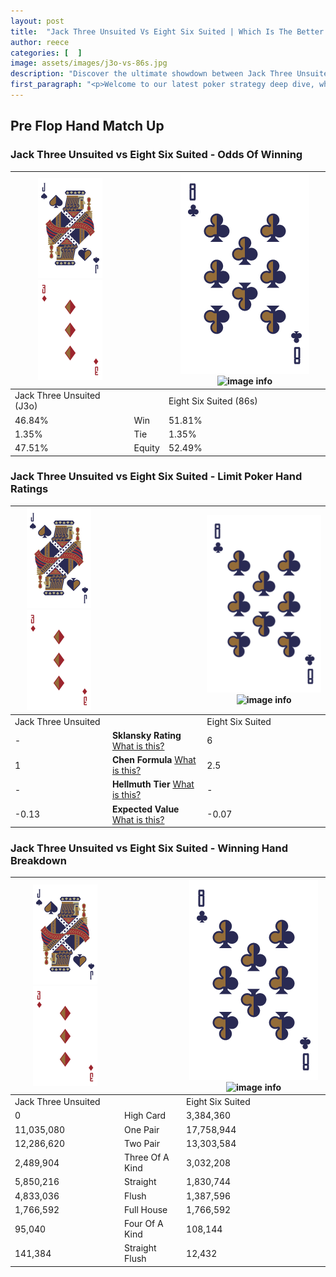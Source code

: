 ```yaml
---
layout: post
title:  "Jack Three Unsuited Vs Eight Six Suited | Which Is The Better Hand In Poker? A Complete Guide"
author: reece
categories: [  ]
image: assets/images/j3o-vs-86s.jpg
description: "Discover the ultimate showdown between Jack Three Unsuited and Eight Six Suited in poker! Uncover the odds, strategies, and scenarios where one hand triumphs over the other. Get ready to up your poker game with this thrilling analysis."
first_paragraph: "<p>Welcome to our latest poker strategy deep dive, where we're pitting two distinct hands against each other in a high-stakes showdown: Jack Three Unsuited vs Eight Six Suited.</p><p>In the dynamic world of poker, every decision counts, and knowing which hand holds the upper hand is key to your success at the table.</p><p>In this article, we'll dissect these two hands, explore the scenarios where one dominates the other, and equip you with the knowledge to make strategic choices that can tip the odds in your favor.</p><p>Get ready to unravel the intriguing dynamics of these poker hands and elevate your game to new heights.</p>"
---
```




[comment]: # (sp0)

## Pre Flop Hand Match Up

<div class="table hand-ratings" markdown="1"> 



### Jack Three Unsuited vs Eight Six Suited - Odds Of Winning


    
| ![image info](assets/images/hand1/J.png) ![image info](assets/images/hand1/3o.png) |  | ![image info](assets/images/hand2/8.png) ![image info](assets/images/hand2/6s.png) |
| -------- | -------- | -------- |
| Jack Three Unsuited (J3o) |  | Eight Six Suited (86s) |
| 46.84% | Win | 51.81% |
| 1.35% | Tie | 1.35% |
| 47.51% | Equity | 52.49% |




[comment]: # (sp1)



### Jack Three Unsuited vs Eight Six Suited - Limit Poker Hand Ratings


    
| ![image info](assets/images/hand1/J.png) ![image info](assets/images/hand1/3o.png) |  | ![image info](assets/images/hand2/8.png) ![image info](assets/images/hand2/6s.png) |
| -------- | -------- | -------- |
| Jack Three Unsuited |  | Eight Six Suited |
| - | **Sklansky Rating** [What is this?](/sklansky-rating-explained) | 6 |
| 1 | **Chen Formula** [What is this?](/chen-formula-explained) | 2.5 |
| - | **Hellmuth Tier** [What is this?](/Hellmuth-tier-explained) | - |
| -0.13 | **Expected Value** [What is this?](/expected-value-explained) | -0.07 |




[comment]: # (sp2)



### Jack Three Unsuited vs Eight Six Suited - Winning Hand Breakdown


    
| ![image info](assets/images/hand1/J.png) ![image info](assets/images/hand1/3o.png) |  | ![image info](assets/images/hand2/8.png) ![image info](assets/images/hand2/6s.png) |
| -------- | -------- | -------- |
| Jack Three Unsuited |  | Eight Six Suited |
| 0 | High Card | 3,384,360 |
| 11,035,080 | One Pair | 17,758,944 |
| 12,286,620 | Two Pair | 13,303,584 |
| 2,489,904 | Three Of A Kind | 3,032,208 |
| 5,850,216 | Straight | 1,830,744 |
| 4,833,036 | Flush | 1,387,596 |
| 1,766,592 | Full House | 1,766,592 |
| 95,040 | Four Of A Kind | 108,144 |
| 141,384 | Straight Flush | 12,432 |




[comment]: # (sp3)



</div>

[comment]: # (sp4)



[comment]: # (sp5)

